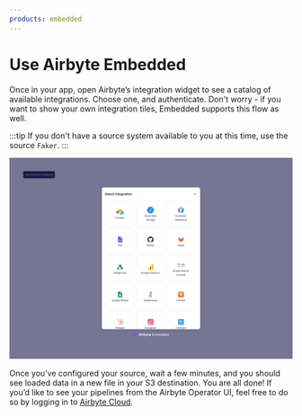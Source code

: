 ```yaml
---
products: embedded
---
```


# Use Airbyte Embedded

<head>
  <!-- HIDE PAGE FROM SEARCH ENGINES FOR NOW -->
  <meta name="robots" content="noindex, nofollow" />
</head>

Once in your app, open Airbyte’s integration widget to see a catalog of available integrations. Choose one, and authenticate. Don't worry - if you want to show your own integration tiles, Embedded supports this flow as well.

:::tip
If you don't have a source system available to you at this time, use the source `Faker`.
:::

![Airbyte Embedded](./assets/embedded-widget.png)

Once you’ve configured your source, wait a few minutes, and you should see loaded data in a new file in your S3 destination. You are all done! If you’d like to see your pipelines from the Airbyte Operator UI, feel free to do so by logging in to [Airbyte Cloud](https://cloud.airbyte.com).
